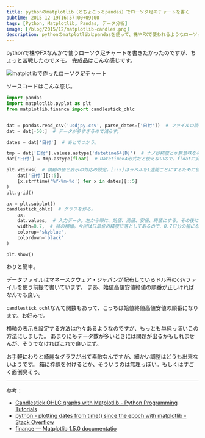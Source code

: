 ```yaml
---
title: pythonのmatplotlib（とちょこっとpandas）でローソク足のチャートを書く
pubtime: 2015-12-19T16:57:00+09:00
tags: [Python, Matplotlib, Pandas, データ分析]
image: [/blog/2015/12/matplotlib-candles.png]
description: pythonのmatplotlibとpandasを使って、株やFXで使われるようなローソク足チャートを作成する方法のメモです。
---
```


pythonで株やFXなんかで使うローソク足チャートを書きたかったのですが、ちょっと苦戦したのでメモ。
完成品はこんな感じです。

![matplotlibで作ったローソク足チャート](/blog/2015/12/matplotlib-candles.png "800x600")

ソースコードはこんな感じ。
``` python
import pandas
import matplotlib.pyplot as plt
from matplotlib.finance import candlestick_ohlc


dat = pandas.read_csv('usdjpy.csv', parse_dates=['日付'])  # ファイルの読み込み。
dat = dat[-50:]  # データが多すぎるので減らす。

dates = dat['日付']  # あとでつかう。

tmp = dat['日付'].values.astype('datetime64[D]')  # ナノ秒精度とか無意味なので、精度を日単位まで落とす。
dat['日付'] = tmp.astype(float)  # Datetime64形式だと使えないので、floatに変換。

plt.xticks(  # 横軸の値と表示の対応の設定。[::5]はラベルを1週間ごとにするために使っている。
    dat['日付'][::5],
    [x.strftime('%Y-%m-%d') for x in dates][::5]
)
plt.grid()

ax = plt.subplot()
candlestick_ohlc(  # グラフを作る。
    ax,
    dat.values,  # 入力データ。左から順に、始値、高値、安値、終値にする。その後にデータが続いてても良いらしい。
    width=0.7,  # 棒の横幅。今回は日単位の精度に落としてあるので、0.7日分の幅になる。
    colorup='skyblue',
    colordown='black'
)

plt.show()
```
わりと簡単。

データファイルはマネースクウェア・ジャパンが[配布している](http://www.m2j.co.jp/market/historical.php)ドル円のcsvファイルを使う前提で書いています。
まあ、始値高値安値終値の順番が正しければなんでも良い。

`candlestick_ochl`なんて関数もあって、こっちは始値終値高値安値の順番になります。お好みで。

横軸の表示を設定する方法は色々あるようなのですが、もっとも単純っぽいこの方法にしました。
あまりにもデータ数が多いときには問題が出るかもしれませんが、そうでなければこれで良いはず。

お手軽にわりと綺麗なグラフが出て素敵なんですが、細かい調整はどうも出来ないようです。
箱に枠線を付けるとか、そういうのは無理っぽい。もしくはすごく面倒臭そう。

---

参考：
- [Candlestick OHLC graphs with Matplotlib - Python Programming Tutorials](https://pythonprogramming.net/candlestick-ohlc-graph-matplotlib-tutorial/)
- [python - plotting dates from time() since the epoch with matplotlib - Stack Overflow](http://stackoverflow.com/questions/17535065/plotting-dates-from-time-since-the-epoch-with-matplotlib)
- [finance &mdash; Matplotlib 1.5.0 documentatio](http://matplotlib.org/api/finance_api.html)
